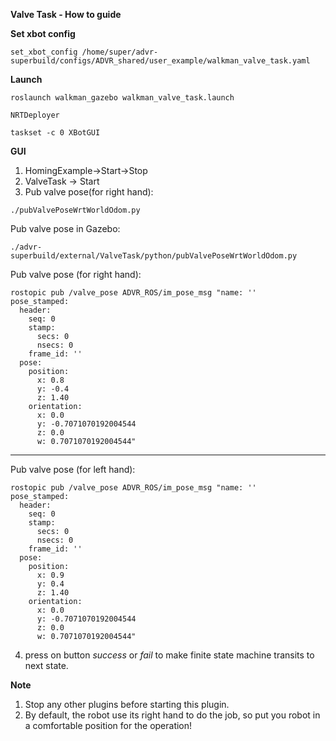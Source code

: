 **Valve Task - How to guide**

**Set xbot config**
```
set_xbot_config /home/super/advr-superbuild/configs/ADVR_shared/user_example/walkman_valve_task.yaml

```


**Launch**
```
roslaunch walkman_gazebo walkman_valve_task.launch
```

```
NRTDeployer
```

```
taskset -c 0 XBotGUI
```


**GUI**
1) HomingExample->Start->Stop
2) ValveTask -> Start
3) Pub valve pose(for right hand):

```
./pubValvePoseWrtWorldOdom.py
```

Pub valve pose in Gazebo:

```
./advr-superbuild/external/ValveTask/python/pubValvePoseWrtWorldOdom.py
```

Pub valve pose (for right hand):
```
rostopic pub /valve_pose ADVR_ROS/im_pose_msg "name: ''
pose_stamped:
  header:
    seq: 0
    stamp:
      secs: 0
      nsecs: 0
    frame_id: ''
  pose:
    position:
      x: 0.8
      y: -0.4
      z: 1.40
    orientation:
      x: 0.0
      y: -0.7071070192004544
      z: 0.0
      w: 0.7071070192004544"
```

----------------------------------------------------------------------------

Pub valve pose (for left hand):
```
rostopic pub /valve_pose ADVR_ROS/im_pose_msg "name: ''
pose_stamped:
  header:
    seq: 0
    stamp:
      secs: 0
      nsecs: 0
    frame_id: ''
  pose:
    position:
      x: 0.9
      y: 0.4
      z: 1.40
    orientation:
      x: 0.0
      y: -0.7071070192004544
      z: 0.0
      w: 0.7071070192004544"
```
       
4) press on button _success_ or _fail_ to make finite state machine transits to next state.


**Note**
1) Stop any other plugins before starting this plugin.
2) By default, the robot use its right hand to do the job, so put you robot in a comfortable position for the operation!

